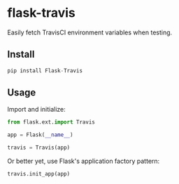 flask-travis
===========

Easily fetch TravisCI environment variables when testing.

## Install

```python
pip install Flask-Travis
```

## Usage

Import and initialize:

```python
from flask.ext.import Travis

app = Flask(__name__)

travis = Travis(app)
```

Or better yet, use Flask's application factory pattern:

```python
travis.init_app(app)
```
